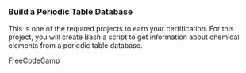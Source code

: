 ### Build a Periodic Table Database

This is one of the required projects to earn your certification. For this project, you will create Bash a script to get information about chemical elements from a periodic table database.

[FreeCodeCamp](https://www.freecodecamp.org/learn/relational-database/build-a-periodic-table-database-project/build-a-periodic-table-database)
